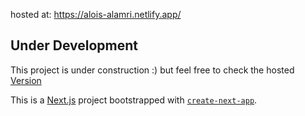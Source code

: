 hosted at: https://alois-alamri.netlify.app/

## Under Development
This project is under construction :)
 but feel free to check the hosted [Version]((https://alois-alamri.netlify.app/)) 

This is a [Next.js](https://nextjs.org) project bootstrapped with [`create-next-app`](https://nextjs.org/docs/app/api-reference/cli/create-next-app).

